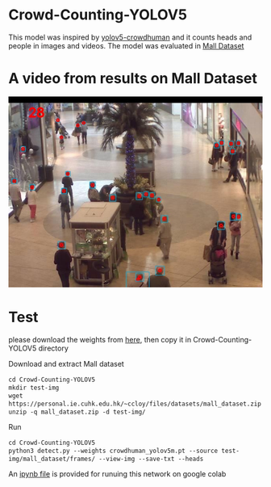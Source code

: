 # Crowd-Counting-YOLOV5

This model was inspired by [yolov5-crowdhuman](https://github.com/deepakcrk/yolov5-crowdhuman) and it counts heads and people in images and videos.
The model was evaluated in [Mall Dataset](https://personal.ie.cuhk.edu.hk/~ccloy/downloads_mall_dataset.html)

# A video from results on Mall Dataset

[![Watch the video](pic/seq_000001.jpg)](https://youtu.be/XjtfAY3GVUs)

# Test
please download the weights from  [here](https://drive.google.com/file/d/1tNhSI_-Hq2AkwE12lqMRV_t9uTbX0b5i/view?usp=sharing), then copy it in Crowd-Counting-YOLOV5 directory

Download and extract Mall dataset
```
cd Crowd-Counting-YOLOV5
mkdir test-img
wget https://personal.ie.cuhk.edu.hk/~ccloy/files/datasets/mall_dataset.zip
unzip -q mall_dataset.zip -d test-img/
```

Run 
```
cd Crowd-Counting-YOLOV5
python3 detect.py --weights crowdhuman_yolov5m.pt --source test-img/mall_dataset/frames/ --view-img --save-txt --heads
```

An [ipynb file](MyHeadYOLOV5.ipynb) is provided for runuing this network on google colab





